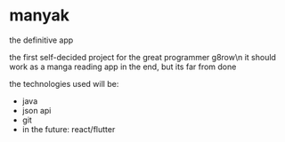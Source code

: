 # manyak
the definitive app

the first self-decided project for the great programmer g8row\n
it should work as a manga reading app in the end, but its far from done

the technologies used will be:
 - java
 - json api
 - git
 - in the future: react/flutter
